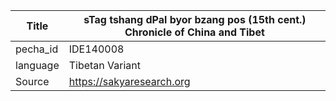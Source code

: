 |Title | sTag tshang dPal byor bzang pos (15th cent.) Chronicle of China and Tibet 
| --- | --- 
|pecha_id | IDE140008
|language | Tibetan Variant
|Source | https://sakyaresearch.org